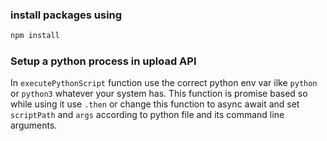 ### install packages using 
```bash
npm install
```
### Setup a python process in upload API
In ```executePythonScript``` function use the correct python env var ilke ```python``` or ```python3``` whatever your system has. This function is promise based so while using it use ```.then``` or change this function to async await and set ```scriptPath``` and  ```args``` according to python file and its command line arguments. 